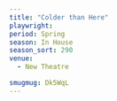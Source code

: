 ```yaml
---
title: "Colder than Here"
playwright:
period: Spring
season: In House
season_sort: 290
venue:
  - New Theatre

smugmug: Dk5WqL
---
```

